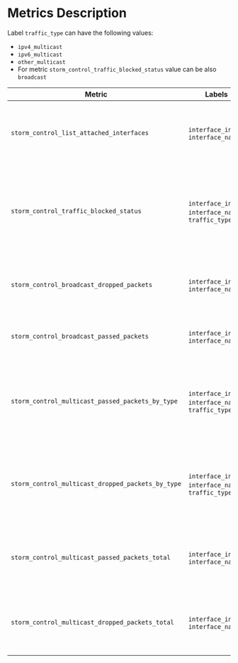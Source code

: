 # Metrics Description

Label `traffic_type` can have the following values:
- `ipv4_multicast`
- `ipv6_multicast`
- `other_multicast`
- For metric `storm_control_traffic_blocked_status` value can be also `broadcast`


| Metric                                            | Labels                                              | Type    | Description                                                                                   |
| ---                                               | ---                                                 | ---     | ---                                                                                           |
| `storm_control_list_attached_interfaces`          | `interface_index`, `interface_name`                 | gauge   | Metric shows the list of attached interfaces, value is always 1                               |
| `storm_control_traffic_blocked_status`            | `interface_index`, `interface_name`, `traffic_type` | counter | Block status of a specific type of traffic on a specific interface (1 blocked, 2 not blocked) |
| `storm_control_broadcast_dropped_packets`         | `interface_index`, `interface_name`                 | counter | Number of dropped broadcast packets for a specific interface                                  |
| `storm_control_broadcast_passed_packets`          | `interface_index`, `interface_name`                 | counter | Number of passed broadcast packets for a specific                                             |
| `storm_control_multicast_passed_packets_by_type`  | `interface_index`, `interface_name`, `traffic_type` | counter | Number of passed multicast packets for a specific interface (grouped by traffic type)         |
| `storm_control_multicast_dropped_packets_by_type` | `interface_index`, `interface_name`, `traffic_type` | counter | Number of dropped multicast packets for a specific interface (grouped by traffic type)        |
| `storm_control_multicast_passed_packets_total`    | `interface_index`, `interface_name`                 | counter | Total number of passed multicast packets for a specific interface                             |
| `storm_control_multicast_dropped_packets_total`   | `interface_index`, `interface_name`                 | counter | Total number of dropped multicast packets for a specific interface                            |